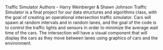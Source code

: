 Traffic Simulator 
Authors - Harry Weinberger & Shawn Johnson
Traffic Simulator is a final project for our data structures and algorithms class, with the goal of creating an operational intersection traffic simulator. Cars will spawn at random intervals and in random lanes,
and the goal of the code is to control the traffic lights and sensors in order to minimize the average wait time of the cars. The intersection will have a visual component that will display the cars as they move 
between lanes using graphics of cars and the environment.
